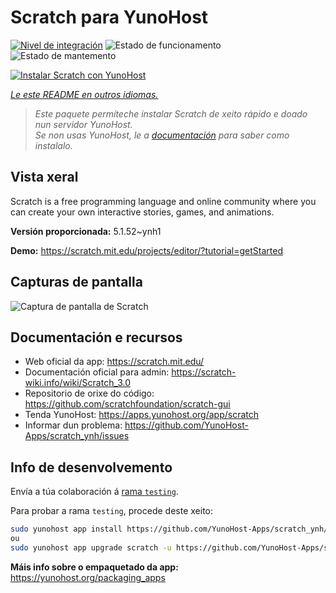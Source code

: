 <!--
NOTA: Este README foi creado automáticamente por <https://github.com/YunoHost/apps/tree/master/tools/readme_generator>
NON debe editarse manualmente.
-->

# Scratch para YunoHost

[![Nivel de integración](https://apps.yunohost.org/badge/integration/scratch)](https://ci-apps.yunohost.org/ci/apps/scratch/)
![Estado de funcionamento](https://apps.yunohost.org/badge/state/scratch)
![Estado de mantemento](https://apps.yunohost.org/badge/maintained/scratch)

[![Instalar Scratch con YunoHost](https://install-app.yunohost.org/install-with-yunohost.svg)](https://install-app.yunohost.org/?app=scratch)

*[Le este README en outros idiomas.](./ALL_README.md)*

> *Este paquete permíteche instalar Scratch de xeito rápido e doado nun servidor YunoHost.*  
> *Se non usas YunoHost, le a [documentación](https://yunohost.org/install) para saber como instalalo.*

## Vista xeral

Scratch is a free programming language and online community where you can create your own interactive stories, games, and animations.

**Versión proporcionada:** 5.1.52~ynh1

**Demo:** <https://scratch.mit.edu/projects/editor/?tutorial=getStarted>

## Capturas de pantalla

![Captura de pantalla de Scratch](./doc/screenshots/800px-Scratch_3.0_Éditeur.png)

## Documentación e recursos

- Web oficial da app: <https://scratch.mit.edu/>
- Documentación oficial para admin: <https://scratch-wiki.info/wiki/Scratch_3.0>
- Repositorio de orixe do código: <https://github.com/scratchfoundation/scratch-gui>
- Tenda YunoHost: <https://apps.yunohost.org/app/scratch>
- Informar dun problema: <https://github.com/YunoHost-Apps/scratch_ynh/issues>

## Info de desenvolvemento

Envía a túa colaboración á [rama `testing`](https://github.com/YunoHost-Apps/scratch_ynh/tree/testing).

Para probar a rama `testing`, procede deste xeito:

```bash
sudo yunohost app install https://github.com/YunoHost-Apps/scratch_ynh/tree/testing --debug
ou
sudo yunohost app upgrade scratch -u https://github.com/YunoHost-Apps/scratch_ynh/tree/testing --debug
```

**Máis info sobre o empaquetado da app:** <https://yunohost.org/packaging_apps>
